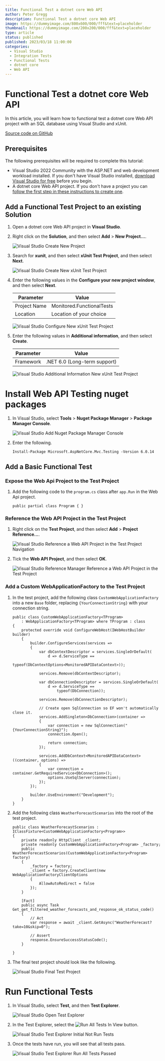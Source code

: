 ```yaml
---
title: Functional Test a dotnet core Web API
author: Peter Gregg
description: Functional Test a dotnet core Web API
image: https://dummyimage.com/800x600/000/fff&text=placeholder
thumbnail: https://dummyimage.com/200x200/000/fff&text=placeholder
type: article
status: published
published: 2023/03/18 11:00:00
categories: 
  - Visual Studio
  - Integration Tests
  - Functional Tests
  - dotnet core
  - Web API
---
```


# Functional Test a dotnet core Web API

In this article, you will learn how to functional test a dotnet core Web API project with an SQL database using Visual Studio and xUnit. 

[Source code on GitHub](https://github.com/petergregg/MonitoringDockerStack)

## Prerequisites

The following prerequisites will be required to complete this tutorial:
- Visual Studio 2022 Community with the ASP.NET and web development workload installed. If you don't have Visual Studio installed, [download Visual Studio for free](https://visualstudio.microsoft.com/vs/community/) before you begin.
- A dotnet core Web API project. If you don't have a project you can [follow the first step in these instructions to create one](https://www.pgdevopstips.co.uk/article/structured-logging-with-serilog-and-seq-and-event-viewing-with-elasticsearch-logstash-grafana-and-opserver-in-docker).

## Add a Functional Test Project to an existing Solution

1. Open a dotnet core Web API project in **Visual Studio**.
2. Right click on the **Solution**, and then select **Add** > **New Project...**.     

    ![Visual Studio Create New Project](https://raw.githubusercontent.com/petergregg/Content/main/Blog/Images/VisualStudio/VisualStudioAddNewProjectToSolution.png)

2. Search for **xunit**, and then select **xUnit Test Project**, and then select **Next**.

    ![Visual Studio Create New xUnit Test Project](https://raw.githubusercontent.com/petergregg/Content/main/Blog/Images/VisualStudio/VisualStudioAddANewXUnitProject.png)

3. Enter the following values in the **Configure your new project window**, and then select **Next**.

    | Parameter | Value |
    | --- | --- | 
    | Project Name | Monitored.FunctionalTests | 
    | Location | Location of your choice  | 

    ![Visual Studio Configure New xUnit Test Project](https://raw.githubusercontent.com/petergregg/Content/main/Blog/Images/VisualStudio/VisualStudioConfigureXUnitTestProject.png)

4. Enter the following values in **Additional information**, and then select **Create**.

    | Parameter | Value |
    | --- | --- | 
    | Framework | .NET 6.0 (Long-term support) | 

    ![Visual Studio Additional Information New xUnit Test Project](https://raw.githubusercontent.com/petergregg/Content/main/Blog/Images/VisualStudio/VisualStudioConfigureXUnitTestProjectAdditionalInformation.png)

# Install Web API Testing nuget packages

1. In Visual Studio, select **Tools** > **Nuget Package Manager** > **Package Manager Console**.

    ![Visual Studio Add Nuget Package Manager Console](https://raw.githubusercontent.com/petergregg/Content/main/Blog/Images/VisualStudio/VisualStudioNugetPackageManagerConsole.png)

2. Enter the following.
    ```
    Install-Package Microsoft.AspNetCore.Mvc.Testing -Version 6.0.14
    ```

## Add a Basic Functional Test

### Expose the Web Api Project to the Test Project

1. Add the following code to the `program.cs` class after `app.Run` in the Web Api project. 

    ```
    public partial class Program { }
    ```
### Reference the Web API Project in the Test Project

1. Right click on the **Test Project**, and then select **Add** > **Project Reference...**.

    ![Visual Studio Reference a Web API Project in the Test Project Navigation](https://raw.githubusercontent.com/petergregg/Content/main/Blog/Images/VisualStudio/VisualStudioAddProjectReferenceToProjectNavigation.png)

2. Tick the **Web API Project**, and then select **OK**.

    ![Visual Studio Reference Manager Reference a Web API Project in the Test Project](https://raw.githubusercontent.com/petergregg/Content/main/Blog/Images/VisualStudio/VisualStudioReferenceManagerAddProjectReferenceToProject.png)

### Add a Custom WebApplicationFactory to the Test Project

1. In the test project, add the following class `CustomWebApplicationFactory` into a new `Base` folder, replacing `{YourConnectionString}` with your connection string.

    ```
    public class CustomWebApplicationFactory<TProgram>
        : WebApplicationFactory<TProgram> where TProgram : class
    {
        protected override void ConfigureWebHost(IWebHostBuilder builder)
        {
            builder.ConfigureServices(services =>
            {
                var dbContextDescriptor = services.SingleOrDefault(
                    d => d.ServiceType ==
                        typeof(DbContextOptions<MonitoredAPIDataContext>));

                services.Remove(dbContextDescriptor);

                var dbConnectionDescriptor = services.SingleOrDefault(
                    d => d.ServiceType ==
                        typeof(DbConnection));

                services.Remove(dbConnectionDescriptor);

                // Create open SqlConnection so EF won't automatically close it.
                services.AddSingleton<DbConnection>(container =>
                {
                    var connection = new SqlConnection("{YourConnectionString}");
                    connection.Open();

                    return connection;
                });

                services.AddDbContext<MonitoredAPIDataContext>((container, options) =>
                {
                    var connection = container.GetRequiredService<DbConnection>();
                    options.UseSqlServer(connection);
                });
            });

            builder.UseEnvironment("Development");
        }
    }
    ```

2. Add the following class `WeatherForecastScenarios` into the root of the test project.

    ```
    public class WeatherForecastScenarios : IClassFixture<CustomWebApplicationFactory<Program>>
    {
        private readonly HttpClient _client;
        private readonly CustomWebApplicationFactory<Program> _factory;
        public WeatherForecastScenarios(CustomWebApplicationFactory<Program> factory)
        {
            _factory = factory;
            _client = factory.CreateClient(new WebApplicationFactoryClientOptions
            {
                AllowAutoRedirect = false
            });
        }

        [Fact]
        public async Task Get_get_filtered_weather_forecasts_and_response_ok_status_code()
        {
            // Act
            var response = await _client.GetAsync("WeatherForecast?take=10&skip=0");

            // Assert
            response.EnsureSuccessStatusCode();
        }

    }
    ```

2. The final test project should look like the following.

    ![Visual Studio Final Test Project](https://raw.githubusercontent.com/petergregg/Content/main/Blog/Images/VisualStudio/VisualStudioFinalBasicFunctionalTestProject.png)

# Run Functional Tests

1. In Visual Studio, select **Test**, and then **Test Explorer**. 

    ![Visual Studio Open Test Explorer](https://raw.githubusercontent.com/petergregg/Content/main/Blog/Images/VisualStudio/VisualStudioOpenTestExplorer.png)

2. In the Test Explorer, select the ![Run All Tests In View](https://raw.githubusercontent.com/petergregg/Content/main/Blog/Images/VisualStudio/VisualStudioTestExplorerRunAllTestsButton.png) button.


    ![Visual Studio Test Explorer Initial Not Run Tests](https://raw.githubusercontent.com/petergregg/Content/main/Blog/Images/VisualStudio/VisualStudioTestExplorerInitialNotRunTests.png)

3. Once the tests have run, you will see that all tests pass.

    ![Visual Studio Test Explorer Run All Tests Passed](https://raw.githubusercontent.com/petergregg/Content/main/Blog/Images/VisualStudio/VisualStudioTestExplorerRunAllTestsPassed.png)
